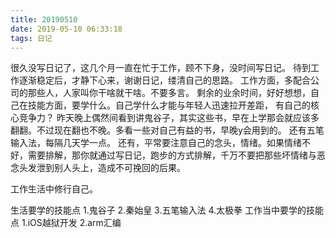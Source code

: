 ```yaml
---
title: 20190510
date: 2019-05-10 06:33:18
tags: 日记
---
```

很久没写日记了，这几个月一直在忙于工作，顾不下身，没时间写日记。
待到工作逐渐稳定后，才静下心来，谢谢日记，缕清自己的思路。
工作方面，多配合公司的那些人，人家叫你干啥就干啥。不要多言。
剩余的业余时间，好好想想，自己在技能方面，要学什么。自己学什么才能与年轻人迅速拉开差距， 有自己的核心竞争力？
昨天晚上偶然间看到讲鬼谷子，其实这些书，早在上学那会就应该多翻翻。不过现在翻也不晚。多看一些对自己有益的书，早晚y会用到的。
还有五笔输入法，每隔几天学一点。
还有，平常要注意自己的念头，情绪。如果情绪不好，需要排解，那你就通过写日记，跑步的方式排解，千万不要把那些坏情绪与恶念头发泄到别人头上，造成不可挽回的后果。

工作生活中修行自己。


生活要学的技能点
1.鬼谷子
2.秦始皇
3.五笔输入法
4.太极拳
工作当中要学的技能点
1.iOS越狱开发
2.arm汇编

